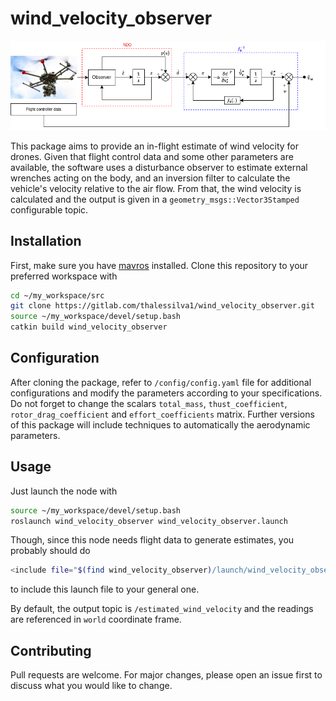 # wind_velocity_observer

![Wind velocity observer](./images/image1.png)

This package aims to provide an in-flight estimate of wind velocity for drones.
Given that flight control data and some other parameters are available, the software uses a disturbance observer to estimate external wrenches acting on the body,
and an inversion filter to calculate the vehicle's velocity relative to the air flow. From that, the wind velocity is calculated and the output is given in a ```geometry_msgs::Vector3Stamped``` configurable topic.

## Installation

First, make sure you have [mavros](https://github.com/mavlink/mavros) installed. Clone this repository to your preferred workspace with

```bash
cd ~/my_workspace/src
git clone https://gitlab.com/thalessilva1/wind_velocity_observer.git
source ~/my_workspace/devel/setup.bash
catkin build wind_velocity_observer
```

## Configuration

After cloning the package, refer to ```/config/config.yaml``` file for additional configurations and modify the parameters according to your specifications.
Do not forget to change the scalars ```total_mass```, ```thust_coefficient```, ```rotor_drag_coefficient``` and ```effort_coefficients``` matrix.
Further versions of this package will include techniques to automatically the aerodynamic parameters.

## Usage

Just launch the node with
```bash
source ~/my_workspace/devel/setup.bash
roslaunch wind_velocity_observer wind_velocity_observer.launch
```

Though, since this node needs flight data to generate estimates, you probably should do
```bash
<include file="$(find wind_velocity_observer)/launch/wind_velocity_observer.launch"/>
```
to include this launch file to your general one.

By default, the output topic is ```/estimated_wind_velocity``` and the readings are referenced in ```world``` coordinate frame.

## Contributing
Pull requests are welcome. For major changes, please open an issue first to discuss what you would like to change.
